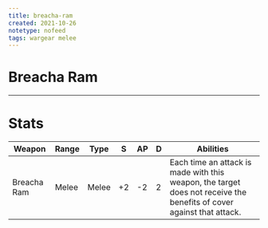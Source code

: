 ```yaml
---
title: breacha-ram
created: 2021-10-26
notetype: nofeed
tags: wargear melee
---
```


# Breacha Ram

---

# Stats

| Weapon      | Range | Type  | S   | AP  | D   | Abilities                                                                                                            |
| ----------- | ----- | ----- | --- | --- | --- | -------------------------------------------------------------------------------------------------------------------- |
| Breacha Ram | Melee | Melee | +2  | -2  | 2   | Each time an attack is made with this weapon, the target does not receive the benefits of cover against that attack. | 
